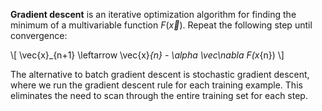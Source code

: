 **Gradient descent** is an iterative optimization algorithm for finding the minimum of a multivariable function $F(\vec{x})$. Repeat the following step until convergence:

\\[
\vec{x}\_{n+1} \leftarrow \vec{x}_{n} - \alpha \vec\nabla F(x_{n})
\\]

The alternative to batch gradient descent is stochastic gradient descent, where we run the gradient descent rule for each training example. This eliminates the need to scan through the entire training set for each step.